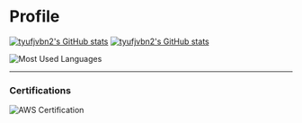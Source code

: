 # Profile

[![tyufjvbn2's GitHub stats](https://github-readme-stats.vercel.app/api?username=tyufjvbn2&show_icons=true&theme=dark&show=reviews,discussions_started,discussions_answered,prs_merged,prs_merged_percentage&count_private=true#gh-dark-mode-only)](https://github.com/tyufjvbn2/github-readme-stats#gh-dark-mode-only)
[![tyufjvbn2's GitHub stats](https://github-readme-stats.vercel.app/api?username=tyufjvbn2&show_icons=true&theme=light&show=reviews,discussions_started,discussions_answered,prs_merged,prs_merged_percentage&count_private=true#gh-light-mode-only)](https://github.com/tyufjvbn2/github-readme-stats#gh-light-mode-only)

![Most Used Languages](https://github-readme-stats.vercel.app/api/top-langs/?username=tyufjvbn2&layout=compact)

---

### Certifications

![AWS Certification](https://images.credly.com/images/0e284c3f-5164-4b21-8660-0d84737941bc/image.png)

<!-- http://img.shields.io/badge/ -->

<!--
**tyufjvbn2/tyufjvbn2** is a ✨ _special_ ✨ repository because its `README.md` (this file) appears on your GitHub profile.

Here are some ideas to get you started:

- 🔭 I’m currently working on ...
- 🌱 I’m currently learning ...
- 👯 I’m looking to collaborate on ...
- 🤔 I’m looking for help with ...
- 💬 Ask me about ...
- 📫 How to reach me: ...
- 😄 Pronouns: ...
- ⚡ Fun fact: ...
-->
